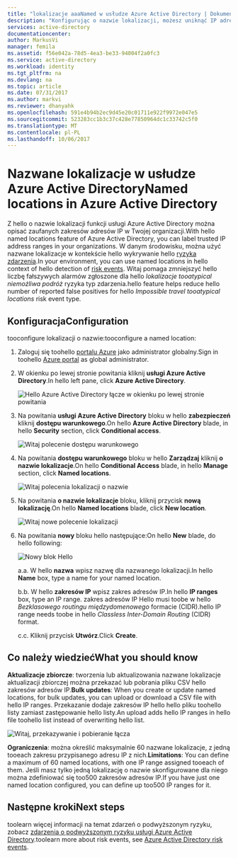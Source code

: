 ```yaml
---
title: "lokalizacje aaaNamed w usłudze Azure Active Directory | Dokumentacja firmy Microsoft"
description: "Konfigurując o nazwie lokalizacji, możesz uniknąć IP adresów, które są własnością organizacji wygenerować fałszywych alarmów dla lokalizacji tooatypical niemożliwa podróż hello ryzyka typ zdarzenia."
services: active-directory
documentationcenter: 
author: MarkusVi
manager: femila
ms.assetid: f56e042a-78d5-4ea3-be33-94004f2a0fc3
ms.service: active-directory
ms.workload: identity
ms.tgt_pltfrm: na
ms.devlang: na
ms.topic: article
ms.date: 07/31/2017
ms.author: markvi
ms.reviewer: dhanyahk
ms.openlocfilehash: 591e4b94b2ec9d45e20c01711e922f9972e047e5
ms.sourcegitcommit: 523283cc1b3c37c428e77850964dc1c33742c5f0
ms.translationtype: MT
ms.contentlocale: pl-PL
ms.lasthandoff: 10/06/2017
---
```

# <a name="named-locations-in-azure-active-directory"></a><span data-ttu-id="88106-103">Nazwane lokalizacje w usłudze Azure Active Directory</span><span class="sxs-lookup"><span data-stu-id="88106-103">Named locations in Azure Active Directory</span></span>

<span data-ttu-id="88106-104">Z hello o nazwie lokalizacji funkcji usługi Azure Active Directory można opisać zaufanych zakresów adresów IP w Twojej organizacji.</span><span class="sxs-lookup"><span data-stu-id="88106-104">With hello named locations feature of Azure Active Directory, you can label trusted IP address ranges in your organizations.</span></span> <span data-ttu-id="88106-105">W danym środowisku, można użyć nazwane lokalizacje w kontekście hello wykrywanie hello [ryzyka zdarzenia](active-directory-reporting-risk-events.md).</span><span class="sxs-lookup"><span data-stu-id="88106-105">In your environment, you can use named locations in hello context of hello detection of [risk events](active-directory-reporting-risk-events.md).</span></span> <span data-ttu-id="88106-106">Witaj pomaga zmniejszyć hello liczbę fałszywych alarmów zgłoszone dla hello *lokalizacje tooatypical niemożliwa podróż* ryzyka typ zdarzenia.</span><span class="sxs-lookup"><span data-stu-id="88106-106">hello feature helps reduce hello number of reported false positives for hello *Impossible travel tooatypical locations* risk event type.</span></span> 

## <a name="configuration"></a><span data-ttu-id="88106-107">Konfiguracja</span><span class="sxs-lookup"><span data-stu-id="88106-107">Configuration</span></span>

<span data-ttu-id="88106-108">tooconfigure lokalizacji o nazwie:</span><span class="sxs-lookup"><span data-stu-id="88106-108">tooconfigure a named location:</span></span>

1. <span data-ttu-id="88106-109">Zaloguj się toohello [portalu Azure](https://portal.azure.com) jako administrator globalny.</span><span class="sxs-lookup"><span data-stu-id="88106-109">Sign in toohello [Azure portal](https://portal.azure.com) as global administrator.</span></span>

2. <span data-ttu-id="88106-110">W okienku po lewej stronie powitania kliknij **usługi Azure Active Directory**.</span><span class="sxs-lookup"><span data-stu-id="88106-110">In hello left pane, click **Azure Active Directory**.</span></span>

    ![Hello Azure Active Directory łącze w okienku po lewej stronie powitania](./media/active-directory-named-locations/01.png)

3. <span data-ttu-id="88106-112">Na powitania **usługi Azure Active Directory** bloku w hello **zabezpieczeń** kliknij **dostępu warunkowego**.</span><span class="sxs-lookup"><span data-stu-id="88106-112">On hello **Azure Active Directory** blade, in hello **Security** section, click **Conditional access**.</span></span>

    ![Witaj polecenie dostępu warunkowego](./media/active-directory-named-locations/05.png)


4. <span data-ttu-id="88106-114">Na powitania **dostępu warunkowego** bloku w hello **Zarządzaj** kliknij **o nazwie lokalizacje**.</span><span class="sxs-lookup"><span data-stu-id="88106-114">On hello **Conditional Access** blade, in hello **Manage** section, click **Named locations**.</span></span>

    ![Witaj polecenia lokalizacji o nazwie](./media/active-directory-named-locations/06.png)


5. <span data-ttu-id="88106-116">Na powitania **o nazwie lokalizacje** bloku, kliknij przycisk **nową lokalizację**.</span><span class="sxs-lookup"><span data-stu-id="88106-116">On hello **Named locations** blade, click **New location**.</span></span>

    ![Witaj nowe polecenie lokalizacji](./media/active-directory-named-locations/07.png)


6. <span data-ttu-id="88106-118">Na powitania **nowy** bloku hello następujące:</span><span class="sxs-lookup"><span data-stu-id="88106-118">On hello **New** blade, do hello following:</span></span>

    ![Nowy blok Hello](./media/active-directory-named-locations/08.png)

    <span data-ttu-id="88106-120">a.</span><span class="sxs-lookup"><span data-stu-id="88106-120">a.</span></span> <span data-ttu-id="88106-121">W hello **nazwa** wpisz nazwę dla nazwanego lokalizacji.</span><span class="sxs-lookup"><span data-stu-id="88106-121">In hello **Name** box, type a name for your named location.</span></span>

    <span data-ttu-id="88106-122">b.</span><span class="sxs-lookup"><span data-stu-id="88106-122">b.</span></span> <span data-ttu-id="88106-123">W hello **zakresów IP** wpisz zakres adresów IP.</span><span class="sxs-lookup"><span data-stu-id="88106-123">In hello **IP ranges** box, type an IP range.</span></span> <span data-ttu-id="88106-124">zakres adresów IP Hello musi toobe w hello *Bezklasowego routingu międzydomenowego* formacie (CIDR).</span><span class="sxs-lookup"><span data-stu-id="88106-124">hello IP range needs toobe in hello *Classless Inter-Domain Routing* (CIDR) format.</span></span>  

    <span data-ttu-id="88106-125">c.</span><span class="sxs-lookup"><span data-stu-id="88106-125">c.</span></span> <span data-ttu-id="88106-126">Kliknij przycisk **Utwórz**.</span><span class="sxs-lookup"><span data-stu-id="88106-126">Click **Create**.</span></span>



## <a name="what-you-should-know"></a><span data-ttu-id="88106-127">Co należy wiedzieć</span><span class="sxs-lookup"><span data-stu-id="88106-127">What you should know</span></span>

<span data-ttu-id="88106-128">**Aktualizacje zbiorcze**: tworzenia lub aktualizowania nazwane lokalizacje aktualizacji zbiorczej można przekazać lub pobrania pliku CSV hello zakresów adresów IP.</span><span class="sxs-lookup"><span data-stu-id="88106-128">**Bulk updates**: When you create or update named locations, for bulk updates, you can upload or download a CSV file with hello IP ranges.</span></span> <span data-ttu-id="88106-129">Przekazanie dodaje zakresów IP hello hello pliku toohello listy zamiast zastępowanie hello listy.</span><span class="sxs-lookup"><span data-stu-id="88106-129">An upload adds hello IP ranges in hello file toohello list instead of overwriting hello list.</span></span>

![Witaj, przekazywanie i pobieranie łącza](./media/active-directory-named-locations/09.png)


<span data-ttu-id="88106-131">**Ograniczenia**: można określić maksymalnie 60 nazwane lokalizacje, z jedną tooeach zakresu przypisanego adresu IP z nich.</span><span class="sxs-lookup"><span data-stu-id="88106-131">**Limitations**: You can define a maximum of 60 named locations, with one IP range assigned tooeach of them.</span></span> <span data-ttu-id="88106-132">Jeśli masz tylko jedną lokalizację o nazwie skonfigurowane dla niego można zdefiniować się too500 zakresów adresów IP.</span><span class="sxs-lookup"><span data-stu-id="88106-132">If you have just one named location configured, you can define up too500 IP ranges for it.</span></span>


## <a name="next-steps"></a><span data-ttu-id="88106-133">Następne kroki</span><span class="sxs-lookup"><span data-stu-id="88106-133">Next steps</span></span>

<span data-ttu-id="88106-134">toolearn więcej informacji na temat zdarzeń o podwyższonym ryzyku, zobacz [zdarzenia o podwyższonym ryzyku usługi Azure Active Directory](active-directory-reporting-risk-events.md).</span><span class="sxs-lookup"><span data-stu-id="88106-134">toolearn more about risk events, see [Azure Active Directory risk events](active-directory-reporting-risk-events.md).</span></span>

